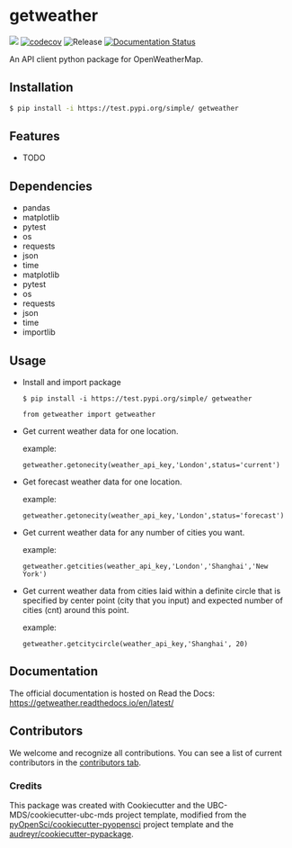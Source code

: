 # getweather 

![](https://github.com/SijiaChen0110/getweather/workflows/build/badge.svg) [![codecov](https://codecov.io/gh/SijiaChen0110/getweather/branch/main/graph/badge.svg)](https://codecov.io/gh/SijiaChen0110/getweather) ![Release](https://github.com/SijiaChen0110/getweather/workflows/Release/badge.svg) [![Documentation Status](https://readthedocs.org/projects/getweather/badge/?version=latest)](https://getweather.readthedocs.io/en/latest/?badge=latest)

An API client python package for OpenWeatherMap.

## Installation

```bash
$ pip install -i https://test.pypi.org/simple/ getweather
```

## Features

- TODO

## Dependencies

- pandas
- matplotlib
- pytest
- os
- requests
- json
- time
- matplotlib
- pytest
- os
- requests
- json
- time
- importlib

## Usage
- Install and import package

  `$ pip install -i https://test.pypi.org/simple/ getweather`
  
  `from getweather import getweather`



- Get current weather data for one location.


  
  example:


  `getweather.getonecity(weather_api_key,'London',status='current')`


- Get forecast weather data for one location.

  

  example:
     
  

  `getweather.getonecity(weather_api_key,'London',status='forecast')`
 
    

- Get current weather data for any number of cities you want.
  
  

  example:
  
  

  `getweather.getcities(weather_api_key,'London','Shanghai','New York')`
     


- Get current weather data from cities laid within a definite circle that is specified by center point (city that you input) and expected number of cities (cnt) around this point.


  
  example:


  `getweather.getcitycircle(weather_api_key,'Shanghai', 20)`


## Documentation

The official documentation is hosted on Read the Docs: https://getweather.readthedocs.io/en/latest/

## Contributors

We welcome and recognize all contributions. You can see a list of current contributors in the [contributors tab](https://github.com/SijiaChen0110/getweather/graphs/contributors).

### Credits

This package was created with Cookiecutter and the UBC-MDS/cookiecutter-ubc-mds project template, modified from the [pyOpenSci/cookiecutter-pyopensci](https://github.com/pyOpenSci/cookiecutter-pyopensci) project template and the [audreyr/cookiecutter-pypackage](https://github.com/audreyr/cookiecutter-pypackage).
